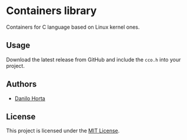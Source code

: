 # Containers library

Containers for C language based on Linux kernel ones.

## Usage

Download the latest release from GitHub and include the `cco.h`
into your project.

## Authors

* [Danilo Horta](https://github.com/horta)

## License

This project is licensed under the [MIT License](https://raw.githubusercontent.com/EBI-Metagenomics/c-containers/main/LICENSE).

